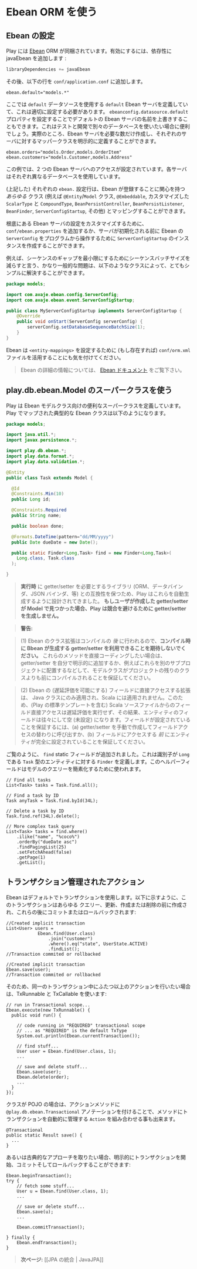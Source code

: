 <!--- Copyright (C) 2009-2013 Typesafe Inc. <http://www.typesafe.com> -->
<!--
# Using the Ebean ORM
-->
# Ebean ORM を使う

<!--
## Configuring Ebean
-->
## Ebean の設定

<!--
Play comes with the [Ebean](http://www.avaje.org/) ORM. To enable it, add javaEbean to your
dependencies :
-->
Play には [Ebean](http://www.avaje.org/) ORM が同梱されています。有効にするには、依存性に javaEbean を追加します :

```scala
libraryDependencies += javaEbean
```

<!--
then add the following line to `conf/application.conf`:
-->
その後、以下の行を `conf/application.conf` に追加します。

```properties
ebean.default="models.*"
```

<!--
This defines a `default` Ebean server, using the `default` data source, which must be properly configured. You can also override the name of the default Ebean server by configuring `ebeanconfig.datasource.default` property. This might be useful if you want to use separate databases for testing and development. You can actually create as many Ebean servers you need, and explicitly define the mapped class for each server.
-->
ここでは `default` データソースを使用する `default` Ebean サーバを定義していて、これは適切に設定する必要があります。 `ebeanconfig.datasource.default` プロパティを設定することでデフォルトの Ebean サーバの名前を上書きすることもできます。これはテストと開発で別々のデータベースを使いたい場合に便利でしょう。実際のところ、Ebean サーバを必要な数だけ作成し、それぞれのサーバに対するマッパークラスを明示的に定義することができます。

```properties
ebean.orders="models.Order,models.OrderItem"
ebean.customers="models.Customer,models.Address"
```

<!--
In this example, we have access to two Ebean servers - each using its own database.
-->
この例では、2 つの Ebean サーバへのアクセスが設定されています。各サーバはそれぞれ異なるデータベースを使用しています。

<!--
Each `ebean.` config line (as above) can map *any* classes that Ebean may be interested in registering (eg. `@Entity`/`Model` classes, `@Embeddable`s, custom `ScalarType`s and `CompoundType`s, `BeanPersistController`s, `BeanPersistListener`s, `BeanFinder`s, `ServerConfigStartup`s, etc). These can be individually listed separated by commas, and/or you can use the wildcard `.*`. For example, `models.*` registers with Ebean all classes within the models package that Ebean can make use of.
-->
(上記した) それぞれの `ebean.` 設定行は、Ebean が登録することに関心を持つ *あらゆる* クラス (例えば `@Entity`/`Model` クラス, `@Embeddable`, カスタマイズした `ScalarType` と `CompoundType`, `BeanPersistController`, `BeanPersistListener`, `BeanFinder`, `ServerConfigStartup`, その他) とマッピングすることができます。

<!--
To customise the underlying Ebean Server configuration, you can either add a `conf/ebean.properties` file, or create an instance of the `ServerConfigStartup` interface to programmatically manipulate the Ebean `ServerConfig` before the server is initialised.
-->
根底にある Ebean サーバの設定をカスタマイズするために、`conf/ebean.properties` を追加するか、サーバが初期化される前に Ebean の `ServerConfig` をプログラムから操作するために `ServerConfigStartup` のインスタンスを作成することができます。

<!--
As an example, the fairly common problem of reducing the Sequence Batch Size in order to minimise sequence gaps, could be solved quite simply with a class like this:
-->
例えば、シーケンスのギャップを最小限にするためにシーケンスバッチサイズを減らすと言う、かなり一般的な問題は、以下のようなクラスによって、とてもシンプルに解決することができます。

```java
package models;

import com.avaje.ebean.config.ServerConfig;
import com.avaje.ebean.event.ServerConfigStartup;

public class MyServerConfigStartup implements ServerConfigStartup {
    @Override
    public void onStart(ServerConfig serverConfig) {
        serverConfig.setDatabaseSequenceBatchSize(1);
    }
}
```

<!--
Note that Ebean will also make use of a `conf/orm.xml` file (if present), to configure `<entity-mappings>`.
-->
Ebean は `<entity-mappings>` を設定するために (もし存在すれば) `conf/orm.xml` ファイルを活用することにも気を付けてください。

<!--
> For more information about Ebean, see the [Ebean documentation](http://www.avaje.org/ebean/documentation.html).
-->
> Ebean の詳細の情報については、 [Ebean ドキュメント](http://www.avaje.org/ebean/documentation.html) をご覧下さい。

<!--
## Using the play.db.ebean.Model superclass
-->
## play.db.ebean.Model のスーパークラスを使う

<!--
Play defines a convenient superclass for your Ebean model classes. Here is a typical Ebean class, mapped in Play:
-->
Play は Ebean モデルクラス向けの便利なスーパークラスを定義しています。Play でマップされた典型的な Ebean クラスは以下のようになります。

```java
package models;

import java.util.*;
import javax.persistence.*;

import play.db.ebean.*;
import play.data.format.*;
import play.data.validation.*;

@Entity
public class Task extends Model {

  @Id
  @Constraints.Min(10)
  public Long id;

  @Constraints.Required
  public String name;

  public boolean done;

  @Formats.DateTime(pattern="dd/MM/yyyy")
  public Date dueDate = new Date();

  public static Finder<Long,Task> find = new Finder<Long,Task>(
    Long.class, Task.class
  );

}
```
<!--
> Play has been designed to generate getter/setter automatically, to ensure compatibility with libraries that expect them to be available at **runtime** (ORM, Databinder, JSON Binder, etc). **If Play detects any user-written getter/setter in the Model, it will not generate getter/setter in order to avoid any conflict.**
-->
> **実行時** に getter/setter を必要とするライブラリ (ORM、データバインダ、JSON バインダ、等) との互換性を保つため、Play はこれらを自動生成するように設計されてきました。 **もしユーザが作成した getter/setter が Model で見つかった場合、Play は競合を避けるために getter/setter を生成しません。**

<!--
> **Caveats:**
-->
> **警告:**

<!--
> (1) Because Ebean class enhancement occurs *after* compilation, **do not expect Ebean-generated getter/setters to be available at compilation time.** If you'd prefer to code with them directly, either add the getter/setters explicitly yourself, or ensure that your model classes are compiled before the remainder of your project, eg. by putting them in a separate subproject.
-->
> (1) Ebean のクラス拡張はコンパイルの *後* に行われるので、**コンパイル時に Bbean が生成する getter/setter を利用できることを期待しないでください。** これらのメソッドを直接コーディングしたい場合は、getter/setter を自分で明示的に追加するか、例えばこれらを別のサブプロジェクトに配置するなどして、モデルクラスがプロジェクトの残りのクラスよりも前にコンパイルされることを保証してください。

<!--
> (2) Enhancement of direct Ebean field access (enabling lazy loading) is only applied to Java classes, not to Scala. Thus, direct field access from Scala source files (including standard Play templates) does not invoke lazy loading, often resulting in empty (unpopulated) entity fields. To ensure the fields get populated, either (a) manually create getter/setters and call them instead, or (b) ensure the entity is fully populated *before* accessing the fields.
-->
> (2) Ebean の (遅延評価を可能にする) フィールドに直接アクセスする拡張は、 Java クラスにのみ適用され、Scala には適用されません。このため、(Play の標準テンプレートを含む) Scala ソースファイルからのフィールド直接アクセスは遅延評価を実行せず、その結果、エンティティのフィールドは往々にして空 (未設定) になります。フィールドが設定されていることを保証するには、(a) getter/setter を手動で作成してフィールドアクセスの替わりに呼び出すか、(b) フィールドにアクセスする *前* にエンティティが完全に設定されていることを保証してください。

<!--
As you can see, we've added a `find` static field, defining a `Finder` for an entity of type `Task` with a `Long` identifier. This helper field is then used to simplify querying our model:
-->
ご覧のように、 `find` static フィールドが追加されました。これは識別子が `Long` である `Task` 型のエンティティに対する `Finder` を定義します。このヘルパーフィールドはモデルのクエリーを簡素化するために使われます。

```
// Find all tasks
List<Task> tasks = Task.find.all();

// Find a task by ID
Task anyTask = Task.find.byId(34L);

// Delete a task by ID
Task.find.ref(34L).delete();

// More complex task query
List<Task> tasks = find.where()
    .ilike("name", "%coco%")
    .orderBy("dueDate asc")
    .findPagingList(25)
    .setFetchAhead(false)
    .getPage(1)
    .getList();
```

<!--
## Transactional actions
-->
## トランザクション管理されたアクション

<!--
By default Ebean will use transactions. However this transactions will be created before and commited or rollbacked after every single query, update, create or delete, as you can see here:
-->
Ebean はデフォルトでトランザクションを使用します。以下に示すように、このトランザクションはあらゆる クエリー、更新、作成または削除の前に作成され、これらの後にコミットまたはロールバックされます:

```
//Created implicit transaction
List<User> users =
            Ebean.find(User.class)  
                .join("customer")  
                .where().eq("state", UserState.ACTIVE)  
                .findList();  
//Transaction commited or rollbacked

//Created implicit transaction
Ebean.save(user);
//Transaction commited or rollbacked

```

<!--
So, if you want to do more than one action in the same transaction you can use TxRunnable and TxCallable:
-->
そのため、同一のトランザクション中にふたつ以上のアクションを行いたい場合は、TxRunnable と TxCallable を使います:

```
// run in Transactional scope...  
Ebean.execute(new TxRunnable() {  
  public void run() {  

    // code running in "REQUIRED" transactional scope  
    // ... as "REQUIRED" is the default TxType  
    System.out.println(Ebean.currentTransaction());  

    // find stuff...  
    User user = Ebean.find(User.class, 1);  
    ...  

    // save and delete stuff...  
    Ebean.save(user);  
    Ebean.delete(order);  
    ...  
  }  
});
```

<!--
You can also, if the class is a POJO one, annotate your action method with `@play.db.ebean.Transactional` to compose your action method with an `Action` that will automatically manage a transaction:
-->
クラスが POJO の場合は、アクションメソッドに `@play.db.ebean.Transactional` アノテーションを付けることで、メソッドにトランザクションを自動的に管理する `Action` を組み合わせる事も出来ます。

```
@Transactional
public static Result save() {
  ...
}
```

<!--
Or if you want a more traditional approach you can begin, commit and rollback transactions explicitly:
-->
あるいは古典的なアプローチを取りたい場合、明示的にトランザクションを開始、コミットそしてロールバックすることができます:

```
Ebean.beginTransaction();  
try {  
    // fetch some stuff...  
    User u = Ebean.find(User.class, 1);  
    ...  

    // save or delete stuff...  
    Ebean.save(u);  
    ...  

    Ebean.commitTransaction();  

} finally {  
    Ebean.endTransaction();  
}  
```

<!--
> **Next:** [[Integrating with JPA | JavaJPA]]
-->
> **次ページ:** [[JPA の統合 | JavaJPA]]

